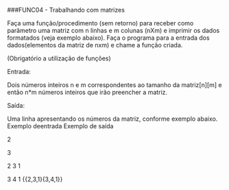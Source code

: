 ###FUNC04 - Trabalhando com matrizes

Faça uma função/procedimento (sem retorno) para receber como parâmetro uma matriz com n linhas e m colunas (nXm) e imprimir os dados formatados (veja exemplo abaixo). Faça o programa para a entrada dos dados(elementos da matriz de nxm) e chame a função criada.

(Obrigatório a utilização de funções)

Entrada:

Dois números inteiros n e m correspondentes ao tamanho da matriz[n][m] e então n*m números inteiros que irão preencher a matriz.

Saída:

Uma linha apresentando os números da matriz, conforme exemplo abaixo.
Exemplo deentrada
Exemplo de saída

2

3

2 3 1

3 4 1
{{2,3,1}{3,4,1}}